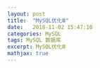 ```yaml
---
layout: post
title:  "MySQL优化Ⅲ"
date:   2018-11-02 15:47:10
categories: MySQL
tags: MySQL 数据库
excerpt: MySQL优化Ⅲ
mathjax: true
---
```

